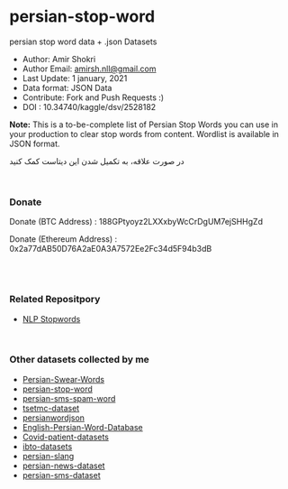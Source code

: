 # persian-stop-word
persian stop word data + .json Datasets

* Author: Amir Shokri
* Author Email: amirsh.nll@gmail.com
* Last Update: 1 january, 2021
* Data format: JSON Data
* Contribute: Fork and Push Requests :)
* DOI : 10.34740/kaggle/dsv/2528182

**Note:** This is a to-be-complete list of Persian Stop Words you can use in your production to clear stop words from content.
Wordlist is available in JSON format.

در صورت علاقه، به تکمیل شدن این دیتاست کمک کنید

<br />

### Donate 
Donate (BTC Address) : 188GPtyoyz2LXXxbyWcCrDgUM7ejSHHgZd

Donate (Ethereum Address) : 0x2a77dAB50D76A2aE0A3A7572Ee2Fc34d5F94b3dB

<br />
<br />

### Related Repositpory
* [NLP Stopwords](https://github.com/amirshnll/nlp-stopwords)

<br />

### Other datasets collected by me
* [Persian-Swear-Words](https://github.com/amirshnll/Persian-Swear-Words/)
* [persian-stop-word](https://github.com/amirshnll/persian-stop-word/)
* [persian-sms-spam-word](https://github.com/amirshnll/persian-sms-spam-word/)
* [tsetmc-dataset](https://github.com/amirshnll/tsetmc-dataset/)
* [persianwordjson](https://github.com/amirshnll/persianwordjson/)
* [English-Persian-Word-Database](https://github.com/amirshnll/English-Persian-Word-Database/)
* [Covid-patient-datasets](https://github.com/amirshnll/Covid-patient-datasets/)
* [ibto-datasets](https://github.com/amirshnll/ibto-datasets)
* [persian-slang](https://github.com/amirshnll/persian-slang)
* [persian-news-dataset](https://github.com/amirshnll/persian-news-dataset)
* [persian-sms-dataset](https://github.com/amirshnll/persian-sms-dataset)
